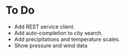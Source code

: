 # To Do

* Add REST service client.
* Add auto-completion to city search.
* Add precipitations and temperature scales.
* Show pressure and wind data
